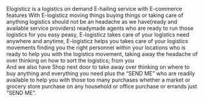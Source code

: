 Elogisticz is a logistics on demand E-hailing service with  E-commerce features
With E-logisticz  moving things buying things or taking care of anything logistics should not be an headache as we have(ready and available service providers) readymade agents who are ready to run those logistics for you easy peasy, E-logisticz takes care of your logistics need anywhere and anytime, 
E-logisticz helps you takes care of your logistics movements finding you the right personnel within your locations who is ready to help you with the logistics movement, taking away the headache of over thinking on how to sort the logistics; from you    
And we also have Shop next door to take away over thinking on where to buy anything and everything you need plus the “SEND ME” who are readily available to help you with those too many purchases whether a market or grocery store purchase on any household or office purchase or errands just “SEND ME”.

